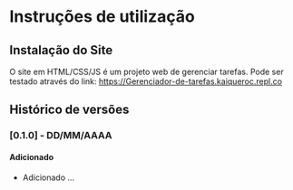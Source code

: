 # Instruções de utilização

## Instalação do Site

O site em HTML/CSS/JS é um projeto web de gerenciar tarefas. Pode ser testado através do link: https://Gerenciador-de-tarefas.kaiqueroc.repl.co

## Histórico de versões

### [0.1.0] - DD/MM/AAAA
#### Adicionado
- Adicionado ...
